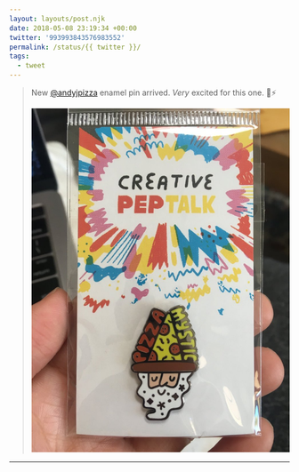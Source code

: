 ```yaml
---
layout: layouts/post.njk
date: 2018-05-08 23:19:34 +00:00
twitter: '993993843576983552'
permalink: /status/{{ twitter }}/
tags: 
  - tweet
---
```


> New [@andyjpizza](https://twitter.com/andyjpizza) enamel pin arrived. *Very* excited for this one. 🍕⚡ 
> 
> ![Enamel pin of a bearded wizard whose hat is a slice of pepperoni pizza. It says "Pizza Mystic" and his beard is sparkling.](/img/993993843576983552-Dctf7xmU0AABdIi.jpg)

---
